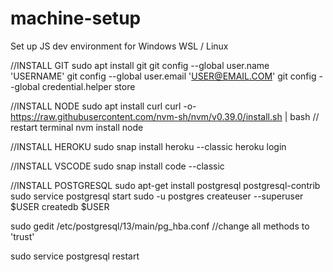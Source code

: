# machine-setup
Set up JS dev environment for Windows WSL / Linux

//INSTALL GIT
sudo apt install git
git config --global user.name 'USERNAME'
git config --global user.email 'USER@EMAIL.COM'
git config --global credential.helper store


//INSTALL NODE
sudo apt install curl
curl -o- https://raw.githubusercontent.com/nvm-sh/nvm/v0.39.0/install.sh | bash
    // restart terminal
nvm install node


//INSTALL HEROKU
sudo snap install heroku --classic
heroku login


//INSTALL VSCODE
sudo snap install code --classic


//INSTALL POSTGRESQL
sudo apt-get install postgresql postgresql-contrib
sudo service postgresql start
sudo -u postgres createuser --superuser $USER
createdb $USER

sudo gedit /etc/postgresql/13/main/pg_hba.conf
    //change all methods to 'trust'

sudo service postgresql restart
